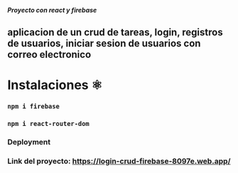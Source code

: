 ##### Proyecto con react y firebase 
## aplicacion de un crud de tareas, login, registros de usuarios, iniciar sesion de usuarios con correo electronico 


# Instalaciones  ⚛️
### `npm i firebase` 
### `npm i react-router-dom`

### Deployment

### Link del proyecto: https://login-crud-firebase-8097e.web.app/



